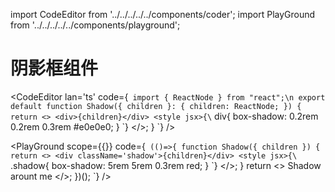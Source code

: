 import CodeEditor from '../../../../../components/coder';
import PlayGround from '../../../../../components/playground';

# 阴影框组件

<CodeEditor lan='ts' code={`
import { ReactNode } from "react";\n
export default function Shadow({ children }: { children: ReactNode; }) {
	return <>
		<div>{children}</div>
		<style jsx>{\`
div{
	box-shadow: 0.2rem 0.2rem 0.3rem #e0e0e0;
}
\`}</style>
	</>;
}
`} />

<PlayGround scope={{}} code={`
(()=>{
function Shadow({ children }) {
	return <>
		<div className='shadow'>{children}</div>
		<style jsx>{\`
.shadow{
	box-shadow: 5rem 5rem 0.3rem red;
}
\`}</style>
	</>;
}
return <>
<Shadow>Shadow arount me</Shadow>
</>;
})();
`} />
